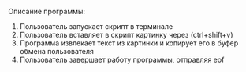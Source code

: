 Описание программы:

1. Пользователь запускает скрипт в терминале
2. Пользователь вставляет в скрипт картинку через (ctrl+shift+v)
3. Программа извлекает текст из картинки и копирует его в буфер обмена пользователя
4. Пользователь завершает работу программы, отправляя eof